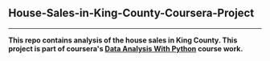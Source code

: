 ## House-Sales-in-King-County-Coursera-Project
---

**This repo contains analysis of the house sales in King County. This project is part of coursera's [Data Analysis With Python](https://www.coursera.org/learn/data-analysis-with-python?specialization=ibm-data-science) course work.**
